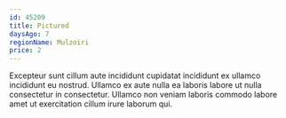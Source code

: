 ```yaml
---
id: 45209
title: Pictured
daysAgo: 7
regionName: Mulzoiri
price: 2
---
```


Excepteur sunt cillum aute incididunt cupidatat incididunt ex ullamco incididunt eu nostrud. Ullamco ex aute nulla ea laboris labore ut nulla consectetur in consectetur. Ullamco non veniam laboris commodo labore amet ut exercitation cillum irure laborum qui.
